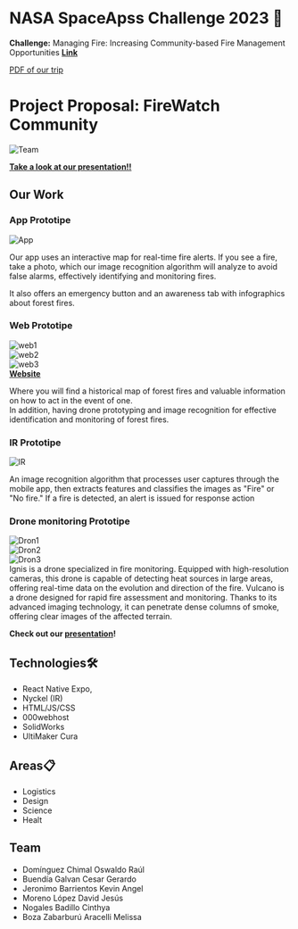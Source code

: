 # NASA SpaceApss Challenge 2023 🚀

**Challenge:** Managing Fire: Increasing Community-based Fire Management Opportunities
[**Link**](https://www.spaceappschallenge.org/2023/challenges/managing-fire-increasing-community-based-fire-management-opportunities/)  

[PDF of our trip](FireWatchCommunity.pdf)

# Project Proposal: FireWatch Community
![Team](Team.jpeg)  

**[Take a look at our presentation!!](https://www.canva.com/design/DAFwsi_vuP8/rzOza61muPKYi0ioSyUqtw/edit?utm_content=DAFwsi_vuP8&utm_campaign=designshare&utm_medium=link2&utm_source=sharebutton)**  
## Our Work
### App Prototipe
![App](gif_app.gif)

Our app uses an interactive map for real-time fire alerts. If you see a fire, take a photo, which our image recognition algorithm will analyze to avoid false alarms, effectively identifying and monitoring fires.

It also offers an emergency button and an awareness tab with infographics about forest fires.

### Web Prototipe
![web1](Web1.jpeg)  
![web2](Web2.jpeg)  
![web3](Web3.jpeg)  
**[Website](https://firewatchcommunity.000webhostapp.com/)**  

Where you will find a historical map of forest fires and valuable information on how to act in the event of one.  
In addition, having drone prototyping and image recognition for effective identification and monitoring of forest fires.

### IR Prototipe
![IR](gif_model.gif)

An image recognition algorithm that processes user captures through the mobile app, then extracts features and classifies the images as "Fire" or "No fire."
If a fire is detected, an alert is issued for response action

### Drone monitoring Prototipe
![Dron1](Dron1.png)  
![Dron2](DD1.jpeg)  
![Dron3](DD2.jpeg)  
Ignis is a drone specialized in fire monitoring. Equipped with high-resolution cameras, this drone is capable of detecting heat sources in large areas, offering real-time data on the evolution and direction of the fire.
Vulcano is a drone designed for rapid fire assessment and monitoring. Thanks to its advanced imaging technology, it can penetrate dense columns of smoke, offering clear images of the affected terrain.

**Check out our [presentation](https://www.canva.com/design/DAFwsi_vuP8/rzOza61muPKYi0ioSyUqtw/edit?utm_content=DAFwsi_vuP8&utm_campaign=designshare&utm_medium=link2&utm_source=sharebutton)!** 

## Technologies🛠️
- React Native Expo,
- Nyckel (IR)
- HTML/JS/CSS
- 000webhost
- SolidWorks
- UltiMaker Cura

## Areas📋
- Logistics
- Design
- Science
- Healt

## Team
- Domínguez Chimal Oswaldo Raúl
- Buendía Galvan Cesar Gerardo
- Jeronimo Barrientos Kevin Angel
- Moreno López David Jesús
- Nogales Badillo Cinthya
- Boza Zabarburú Aracelli Melissa
